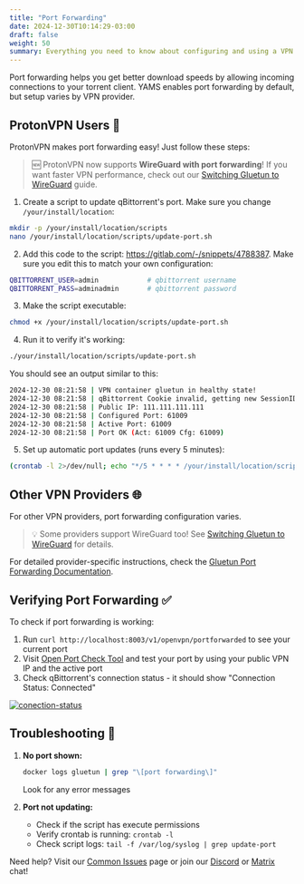 ```yaml
---
title: "Port Forwarding"
date: 2024-12-30T10:14:29-03:00
draft: false
weight: 50
summary: Everything you need to know about configuring and using a VPN with YAMS
---
```


Port forwarding helps you get better download speeds by allowing incoming connections to your torrent client. YAMS enables port forwarding by default, but setup varies by VPN provider.

## ProtonVPN Users 🚀
ProtonVPN makes port forwarding easy! Just follow these steps:

> 🆕 ProtonVPN now supports **WireGuard with port forwarding**! If you want faster VPN performance, check out our [Switching Gluetun to WireGuard](/advanced/wireguard/) guide.

1. Create a script to update qBittorrent's port. Make sure you change `/your/install/location`:
```bash
mkdir -p /your/install/location/scripts
nano /your/install/location/scripts/update-port.sh
```

2. Add this code to the script: https://gitlab.com/-/snippets/4788387. Make sure you edit this to match your own configuration:
```bash
QBITTORRENT_USER=admin            # qbittorrent username
QBITTORRENT_PASS=adminadmin       # qbittorrent password
```

3. Make the script executable:
```bash
chmod +x /your/install/location/scripts/update-port.sh
```

4. Run it to verify it's working:
```bash
./your/install/location/scripts/update-port.sh
```

You should see an output similar to this:
```bash
2024-12-30 08:21:58 | VPN container gluetun in healthy state!
2024-12-30 08:21:58 | qBittorrent Cookie invalid, getting new SessionID
2024-12-30 08:21:58 | Public IP: 111.111.111.111
2024-12-30 08:21:58 | Configured Port: 61009
2024-12-30 08:21:58 | Active Port: 61009
2024-12-30 08:21:58 | Port OK (Act: 61009 Cfg: 61009)
```

5. Set up automatic port updates (runs every 5 minutes):
```bash
(crontab -l 2>/dev/null; echo "*/5 * * * * /your/install/location/scripts/update-port.sh") | crontab -
```

## Other VPN Providers 🌐
For other VPN providers, port forwarding configuration varies.

> 💡 Some providers support WireGuard too! See [Switching Gluetun to WireGuard](/advanced/wireguard/) for details.

For detailed provider-specific instructions, check the [Gluetun Port Forwarding Documentation](https://github.com/qdm12/gluetun-wiki/blob/main/setup/advanced/vpn-port-forwarding.md).

## Verifying Port Forwarding ✅
To check if port forwarding is working:

1. Run `curl http://localhost:8003/v1/openvpn/portforwarded` to see your current port
2. Visit [Open Port Check Tool](https://www.yougetsignal.com/tools/open-ports/) and test your port by using your public VPN IP and the active port
3. Check qBittorrent's connection status - it should show "Connection Status: Connected"

[![conection-status](/pics/advanced-port-forwarding-1.png)](/pics/advanced-port-forwarding-1.png)

## Troubleshooting 🔧

1. **No port shown:**
   ```bash
   docker logs gluetun | grep "\[port forwarding\]"
   ```
   Look for any error messages

2. **Port not updating:**
   - Check if the script has execute permissions
   - Verify crontab is running: `crontab -l`
   - Check script logs: `tail -f /var/log/syslog | grep update-port`

Need help? Visit our [Common Issues](/faqs/common-errors/) page or join our [Discord](https://discord.gg/Gwae3tNMST) or [Matrix](https://matrix.to/#/#yams-space:rogs.me) chat!
